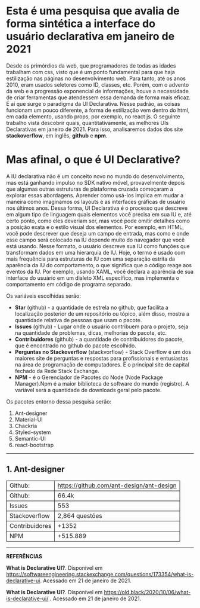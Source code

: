 # Esta é uma pesquisa que avalia de forma sintética a interface do usuário declarativa em janeiro de 2021

Desde os primórdios da web, que programadores de todas as idades trabalham com css, visto que é um ponto fundamental para que haja estilização nas páginas no desenvolvimento web. Para tanto, até os anos 2010, eram usados seletores como ID, classes, etc. Porém, com o advento da web e a progressão exponencial de informações, houve a necessidade de criar ferramentas que atendessem essa demanda de forma mais eficaz. É aí que surge o paradigma da UI Declarativa. Nesse padrão, as coisas funcionam um pouco diferente, a forma de estilização vem dentro do html, em cada elemento, usando props, por exemplo, no react js.
O seguinte trabalho vista descobrir quais, quantitativamente, as melhores UIs Declarativas em janeiro de 2021. Para isso, analisaremos dados dos site **stackoverflow**, em inglês, **github** e **npm**.

# Mas afinal, o que é UI Declarative?

A IU declarativa não é um conceito novo no mundo do desenvolvimento, mas está ganhando impulso no SDK nativo móvel, provavelmente depois que algumas outras estruturas de plataforma cruzada começaram a explorar essas abordagens. Aprender como usá-los implica em mudar a maneira como imaginamos os layouts e as interfaces gráficas de usuário nos últimos anos. Dessa forma, UI Declarativa é o processo que descreve em algum tipo de linguagem quais elementos você precisa em sua IU e, até certo ponto, como eles deveriam ser, mas você pode omitir detalhes como a posição exata e o estilo visual dos elementos. Por exemplo, em HTML, você pode descrever que deseja um campo de entrada, mas como e onde esse campo será colocado na IU depende muito do navegador que você está usando. Nesse formato, o usuário descreve sua IU como funções que transformam dados em uma hierarquia de IU. Hoje, o termo é usado com mais frequência para estruturas de IU com uma separação estrita da aparência da IU do comportamento, o que significa que o código reage aos eventos da IU. Por exemplo, usando XAML, você declara a aparência de sua interface do usuário em um dialeto XML específico, mas implementa o comportamento em código de programa separado.

Os variáveis escolhidas serão:

- **Star** (github) - a quantidade de estrela no github, que facilita a localização posterior de um repositório ou tópico, além disso, mostra a quantidade relativa de pessoas que usam o pacote.
- **Issues** (github) - Lugar onde o usuário contribuem para o projeto, seja na quantidade de problemas, dicas, melhorias do pacote, etc.
- **Contribuidores** (github) - a quantidade de contribuidores do pacote, que é encontrado no github do pacote escolhido.
- **Perguntas no Stackoverflow** (stackvorflow) - Stack Overflow é um dos maiores site de perguntas e respostas para profissionais e entusiastas na área de programação de computadores. É o principal site de capital fechado da Rede Stack Exchange.
- **NPM** - é o Gerenciador de Pacotes do Node (Node Package Manager).Npm é a maior biblioteca de software do mundo (registro). A variável será a quantidade de downloads geral pelo pacote.

Os pacotes entorno dessa pesquisa serão:

1. Ant-designer
2. Material-UI
3. Chackria
4. Styled-system
5. Semantic-UI
6. react-bootstrap

---

## 1. Ant-designer

<table>
<tbody>
<tr style="border:1px solid #000">
    <td style="border:1px solid #000">Github:</td>
    <td style="border:1px solid #000">
    <a href="https://github.com/ant-design/ant-design">https://github.com/ant-design/ant-design</a>
    </td></tr><tr style="border:1px solid #000">
    <td style="border:1px solid #000">Github:</td>
    <td style="border:1px solid #000">66.4k</td></tr>
    <tr style="border:1px solid #000">
    <td style="border:1px solid #000">Issues</td>
    <td style="border:1px solid #000">553</td></tr>
    <tr style="border:1px solid #000">
    <td style="border:1px solid #000">Stackoverflow</td><td style="border:1px solid #000">2,864 questões</td></tr>
    <tr style="border:1px solid #000">
    <td style="border:1px solid #000">Contribuidores</td><td style="border:1px solid #000">+1352</td></tr><tr style="border:1px solid #000">
    <td style="border:1px solid #000">NPM</td><td style="border:1px solid #000">+515.889</td></tr>
</tbody>
</table>

---

**REFERÊNCIAS**

**What is Declarative UI?**. Disponível em
https://softwareengineering.stackexchange.com/questions/173354/what-is-declarative-ui. Acessado em 21 de janeiro de 2021.

**What is Declarative UI?**. Disponível em
https://old.black/2020/10/06/what-is-declarative-ui/
. Acessado em 21 de janeiro de 2021.
